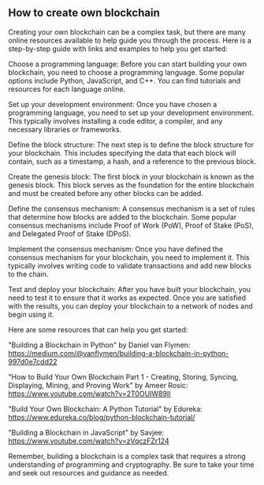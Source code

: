 ## How to create own blockchain 

Creating your own blockchain can be a complex task, but there are many online resources available to help guide you through the process. Here is a step-by-step guide with links and examples to help you get started:

Choose a programming language: Before you can start building your own blockchain, you need to choose a programming language. Some popular options include Python, JavaScript, and C++. You can find tutorials and resources for each language online.

Set up your development environment: Once you have chosen a programming language, you need to set up your development environment. This typically involves installing a code editor, a compiler, and any necessary libraries or frameworks.

Define the block structure: The next step is to define the block structure for your blockchain. This includes specifying the data that each block will contain, such as a timestamp, a hash, and a reference to the previous block.

Create the genesis block: The first block in your blockchain is known as the genesis block. This block serves as the foundation for the entire blockchain and must be created before any other blocks can be added.

Define the consensus mechanism: A consensus mechanism is a set of rules that determine how blocks are added to the blockchain. Some popular consensus mechanisms include Proof of Work (PoW), Proof of Stake (PoS), and Delegated Proof of Stake (DPoS).

Implement the consensus mechanism: Once you have defined the consensus mechanism for your blockchain, you need to implement it. This typically involves writing code to validate transactions and add new blocks to the chain.

Test and deploy your blockchain: After you have built your blockchain, you need to test it to ensure that it works as expected. Once you are satisfied with the results, you can deploy your blockchain to a network of nodes and begin using it.

Here are some resources that can help you get started:

"Building a Blockchain in Python" by Daniel van Flymen: https://medium.com/@vanflymen/building-a-blockchain-in-python-997d0e7cdd22

"How to Build Your Own Blockchain Part 1 - Creating, Storing, Syncing, Displaying, Mining, and Proving Work" by Ameer Rosic: https://www.youtube.com/watch?v=2T0OUIW89II

"Build Your Own Blockchain: A Python Tutorial" by Edureka: https://www.edureka.co/blog/python-blockchain-tutorial/

"Building a Blockchain in JavaScript" by Savjee: https://www.youtube.com/watch?v=zVqczFZr124

Remember, building a blockchain is a complex task that requires a strong understanding of programming and cryptography. Be sure to take your time and seek out resources and guidance as needed.
